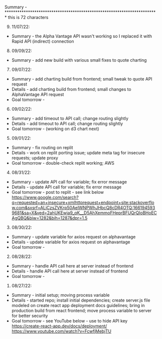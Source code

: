 Summary - ************************************************************************ this is 72 characters

9. 11/07/22:
 - Summary - the Alpha Vantage API wasn't working so I replaced it with Rapid API (indirect) connection

8. 09/09/22:
 - Summary - add new build with various small fixes to quote charting

7. 09/07/22:
 - Summary - add charting build from frontend; small tweak to quote API request
 - Details - add charting build from frontend; small changes to AlphaVantage API request
 - Goal tomorrow -

6. 09/02/22:
 - Summary - add timeout to API call; change routing slightly
 - Details - add timeout to API call; change routing slightly
 - Goal tomorrow - (working on d3 chart next)

5. 09/01/22:
 - Summary - fix routing on replit
 - Details - work on replit porting issue; update meta tag for insecure requests; update proxy
 - Goal tomorrow - double-check replit working; AWS

4. 08/31/22:
 - Summary - update API call for variable; fix error message
 - Details - update API call for variable; fix error message
 - Goal tomorrow - post to replit - see link below
 https://www.google.com/search?q=requested+an+insecure+xmlhttprequest+endpoint+site:stackoverflow.com&sxsrf=ALiCzsZVKrp50AeIWNPWhJHbcQ8cDR4OTQ:1661945939681&sa=X&ved=2ahUKEwja9_qK__D5AhXemmoFHeprBFUQrQIoBHoECAgQBQ&biw=1282&bih=1287&dpr=1.5

3. 08/30/22:
 - Summary - update variable for axios request on alphavantage
 - Details - update variable for axios request on alphavantage
 - Goal tomorrow -

2. 08/28/22:
 - Summary - handle API call here at server instead of frontend
 - Details - handle API call here at server instead of frontend
 - Goal tomorrow -

1. 08/27/22:
 - Summary - initial setup; moving process variable
 - Details - started repo; install initial dependencies; create server.js file modeled on create react app deployment docs guidelines; bring in production build from react frontend; move process variable to server for better security
 - Goal tomorrow - see YouTube below - use to hide API key
 https://create-react-app.dev/docs/deployment/
https://www.youtube.com/watch?v=FcwfjMebjTU

